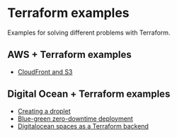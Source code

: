 # Terraform examples

Examples for solving different problems with Terraform.

## AWS + Terraform examples

- [CloudFront and S3](./aws/cloudfront-s3)

## Digital Ocean + Terraform examples

- [Creating a droplet](./digitalocean/droplet)
- [Blue-green zero-downtime deployment](./digitalocean/blue-green-deployment)
- [Digitalocean spaces as a Terraform backend](./digitalocean/backend-digitalocean-space)
